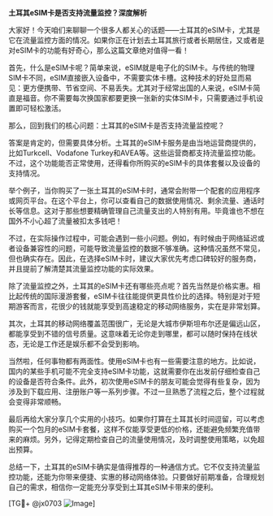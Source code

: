 **土耳其eSIM卡是否支持流量监控？深度解析**

大家好！今天咱们来聊聊一个很多人都关心的话题——土耳其的eSIM卡，尤其是它在流量监控方面的情况。如果你正在计划去土耳其旅行或者长期居住，又或者是对eSIM卡的功能有好奇心，那么这篇文章绝对值得一看！

首先，什么是eSIM卡呢？简单来说，eSIM就是电子化的SIM卡。与传统的物理SIM卡不同，eSIM直接嵌入设备中，不需要实体卡槽。这种技术的好处显而易见：更方便携带、节省空间、不易丢失。尤其对于经常出国的人来说，eSIM卡简直是福音。你不需要每次换国家都要更换一张新的实体SIM卡，只需要通过手机设置即可轻松激活。

那么，回到我们的核心问题：土耳其的eSIM卡是否支持流量监控呢？

答案是肯定的，但需要具体分析。土耳其的eSIM卡服务是由当地运营商提供的，比如Turkcell、Vodafone Turkey和AVEA等。这些运营商都支持流量监控功能。不过，这个功能能否正常使用，还得看你所购买的eSIM卡的具体套餐以及设备的支持情况。

举个例子，当你购买了一张土耳其的eSIM卡时，通常会附带一个配套的应用程序或网页平台。在这个平台上，你可以查看自己的数据使用情况、剩余流量、通话时长等信息。这对于那些想要精确管理自己流量支出的人特别有用。毕竟谁也不想在国外不小心超了流量被扣太多钱吧！

不过，在实际操作过程中，可能会遇到一些小问题。例如，有时候由于网络延迟或者设备兼容性的问题，可能导致流量监控的数据不够准确。这种情况虽然不常见，但也确实存在。因此，在选择eSIM卡时，建议大家优先考虑口碑较好的服务商，并且提前了解清楚其流量监控功能的实际效果。

除了流量监控之外，土耳其的eSIM卡还有哪些亮点呢？首先当然是价格实惠。相比起传统的国际漫游套餐，eSIM卡往往能提供更具性价比的选择。特别是对于短期游客而言，花很少的钱就能享受到高速稳定的移动网络服务，实在是非常划算。

其次，土耳其的移动网络覆盖范围很广，无论是大城市伊斯坦布尔还是偏远山区，都能享受到不错的信号质量。这意味着无论你走到哪里，都可以随时保持在线状态，无论是工作还是娱乐都不会受到影响。

当然啦，任何事物都有两面性。使用eSIM卡也有一些需要注意的地方。比如说，国内的某些手机可能不完全支持eSIM卡功能，这就需要你在出发前仔细检查自己的设备是否符合条件。此外，初次使用eSIM卡的朋友可能会觉得有些复杂，因为涉及到下载应用、注册账户等一系列步骤。不过一旦熟悉了流程之后，整个过程就会变得非常顺畅。

最后再给大家分享几个实用的小技巧。如果你打算在土耳其长时间逗留，可以考虑购买一个包月的eSIM卡套餐，这样不仅能享受更低的价格，还能避免频繁充值带来的麻烦。另外，记得定期检查自己的流量使用情况，及时调整使用策略，以免超出预算。

总结一下，土耳其的eSIM卡确实是值得推荐的一种通信方式。它不仅支持流量监控功能，还能为你带来便捷、实惠的移动网络体验。只要做好前期准备，合理规划自己的需求，相信你一定能充分享受到土耳其eSIM卡带来的便利。

[TG💪+ @jx0703 ![Image](https://github.com/user-attachments/assets/dbca1d08-cadb-493c-b0ec-ad6f7a83f270)]